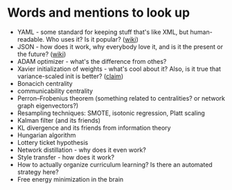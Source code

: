 # Words and mentions to look up

* YAML - some standard for keeping stuff that's like XML, but human-readable. Who uses it? Is it popular? ([wiki](https://en.wikipedia.org/wiki/YAML))
* JSON - how does it work, why everybody love it, and is it the present or the future? ([wiki](https://en.wikipedia.org/wiki/JSON))
* ADAM optimizer - what's the difference from othes?
* Xavier initialization of weights - what's cool about it? Also, is it true that variance-scaled init is better? ([claim](https://pcc.cs.byu.edu/2017/10/02/practical-advice-for-building-deep-neural-networks/))
* Bonacich centrality
* communicability centrality
* Perron–Frobenius theorem (something related to centralities? or network graph eigenvectors?)
* Resampling techniques: SMOTE, isotonic regression, Platt scaling
* Kalman filter (and its friends)
* KL divergence and its friends from information theory
* Hungarian algorithm
* Lottery ticket hypothesis
* Network distillation - why does it even work?
* Style transfer - how does it work?
* How to actually organize curriculum learning? Is there an automated strategy here?
* Free energy minimization in the brain

